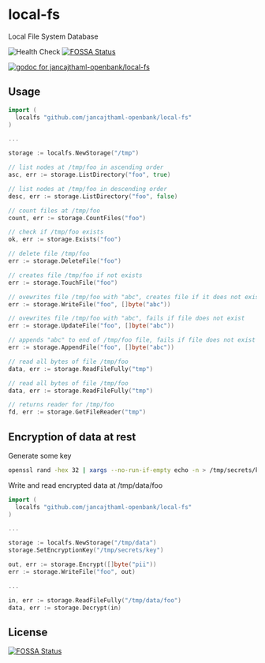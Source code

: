 # local-fs

Local File System Database

![Health Check](https://github.com/jancajthaml-openbank/local-fs/workflows/Health%20Check/badge.svg)
[![FOSSA Status](https://app.fossa.com/api/projects/git%2Bgithub.com%2Fjancajthaml-openbank%2Flocal-fs.svg?type=shield)](https://app.fossa.com/projects/git%2Bgithub.com%2Fjancajthaml-openbank%2Flocal-fs?ref=badge_shield)

[![godoc for jancajthaml-openbank/local-fs](https://godoc.org/github.com/nathany/looper?status.svg)](https://godoc.org/github.com/jancajthaml-openbank/local-fs)

## Usage

```go
import (
  localfs "github.com/jancajthaml-openbank/local-fs"
)

...

storage := localfs.NewStorage("/tmp")

// list nodes at /tmp/foo in ascending order
asc, err := storage.ListDirectory("foo", true)

// list nodes at /tmp/foo in descending order
desc, err := storage.ListDirectory("foo", false)

// count files at /tmp/foo
count, err := storage.CountFiles("foo")

// check if /tmp/foo exists
ok, err := storage.Exists("foo")

// delete file /tmp/foo
err := storage.DeleteFile("foo")

// creates file /tmp/foo if not exists
err := storage.TouchFile("foo")

// ovewrites file /tmp/foo with "abc", creates file if it does not exist
err := storage.WriteFile("foo", []byte("abc"))

// ovewrites file /tmp/foo with "abc", fails if file does not exist
err := storage.UpdateFile("foo", []byte("abc"))

// appends "abc" to end of /tmp/foo file, fails if file does not exist
err := storage.AppendFile("foo", []byte("abc"))

// read all bytes of file /tmp/foo
data, err := storage.ReadFileFully("tmp")

// read all bytes of file /tmp/foo
data, err := storage.ReadFileFully("tmp")

// returns reader for /tmp/foo
fd, err := storage.GetFileReader("tmp")
```

## Encryption of data at rest

Generate some key

```bash
openssl rand -hex 32 | xargs --no-run-if-empty echo -n > /tmp/secrets/key
```

Write and read encrypted data at /tmp/data/foo

```go
import (
  localfs "github.com/jancajthaml-openbank/local-fs"
)

...

storage := localfs.NewStorage("/tmp/data")
storage.SetEncryptionKey("/tmp/secrets/key")

out, err := storage.Encrypt([]byte("pii"))
err := storage.WriteFile("foo", out)

...

in, err := storage.ReadFileFully("/tmp/data/foo")
data, err := storage.Decrypt(in)
```


## License
[![FOSSA Status](https://app.fossa.com/api/projects/git%2Bgithub.com%2Fjancajthaml-openbank%2Flocal-fs.svg?type=large)](https://app.fossa.com/projects/git%2Bgithub.com%2Fjancajthaml-openbank%2Flocal-fs?ref=badge_large)